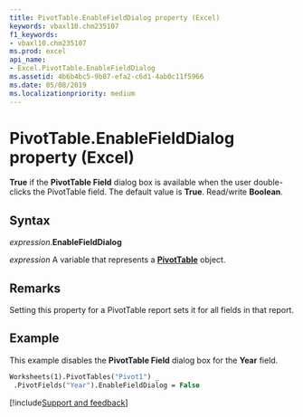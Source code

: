 ```yaml
---
title: PivotTable.EnableFieldDialog property (Excel)
keywords: vbaxl10.chm235107
f1_keywords:
- vbaxl10.chm235107
ms.prod: excel
api_name:
- Excel.PivotTable.EnableFieldDialog
ms.assetid: 4b6b4bc5-9b87-efa2-c6d1-4ab0c11f5966
ms.date: 05/08/2019
ms.localizationpriority: medium
---
```



# PivotTable.EnableFieldDialog property (Excel)

**True** if the **PivotTable Field** dialog box is available when the user double-clicks the PivotTable field. The default value is **True**. Read/write **Boolean**.


## Syntax

_expression_.**EnableFieldDialog**

_expression_ A variable that represents a **[PivotTable](Excel.PivotTable.md)** object.


## Remarks

Setting this property for a PivotTable report sets it for all fields in that report.


## Example

This example disables the **PivotTable Field** dialog box for the **Year** field.

```vb
Worksheets(1).PivotTables("Pivot1") _ 
 .PivotFields("Year").EnableFieldDialog = False
```




[!include[Support and feedback](~/includes/feedback-boilerplate.md)]